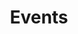 ---
layout: collection
title: Events
permalink: /events/
author_profile: false
collection: events
entries_layout: grid
classes: wide
---